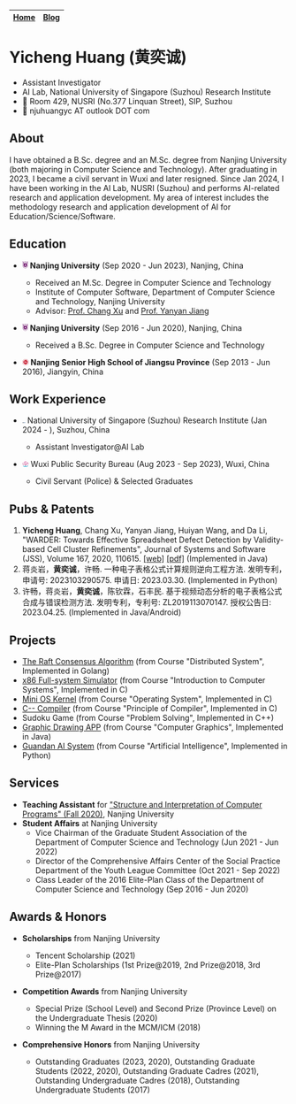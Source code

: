 <!-- | [个人简介](#个人简介) | [教育经历](#教育经历) | [技能](#技能) | [荣誉奖项](#荣誉与奖项) | [服务经历](#服务与经历) | [科研项目](#科研与项目) | [个人博客](https://njubroccoli.github.io/blog/) -->

| [Home](https://njubroccoli.github.io/) | [Blog](https://njubroccoli.github.io/blog/) |
| ----- | ----- |


# Yicheng Huang (黄奕诚)

- Assistant Investigator
- AI Lab, National University of Singapore (Suzhou) Research Institute
- 🏬 Room 429, NUSRI (No.377 Linquan Street), SIP, Suzhou
- 📮 njuhuangyc AT outlook DOT com

## About

I have obtained a B.Sc. degree and an M.Sc. degree from Nanjing University (both majoring in Computer Science and Technology). After graduating in 2023, I became a civil servant in Wuxi and later resigned. Since Jan 2024, I have been working in the AI Lab, NUSRI (Suzhou) and performs AI-related research and application development. My area of interest includes the methodology research and application development of AI for Education/Science/Software.

## Education

- <img src="pic/nju.jpeg" style="zoom:1.7%;" /> **Nanjing University** (Sep 2020 - Jun 2023), Nanjing, China 
  + Received an M.Sc. Degree in Computer Science and Technology
  + Institute of Computer Software, Department of Computer Science and Technology, Nanjing University
  + Advisor: [Prof. Chang Xu](https://cs.nju.edu.cn/changxu/index.htm) and [Prof. Yanyan Jiang](https://ics.nju.edu.cn/~jyy/)

- <img src="pic/nju.jpeg" style="zoom:1.7%;" /> **Nanjing University** (Sep 2016 - Jun 2020), Nanjing, China
  + Received a B.Sc. Degree in Computer Science and Technology

- <img src="pic/nj.jpeg" style="zoom:1.7%;" /> **Nanjing Senior High School of Jiangsu Province** (Sep 2013 - Jun 2016), Jiangyin, China

## Work Experience

- <img src="pic/nus.jpeg" style="zoom:0.5%;" /> National University of Singapore (Suzhou) Research Institute (Jan 2024 - ), Suzhou, China
  + Assistant Investigator@AI Lab

- <img src="pic/wx.jpeg" style="zoom:4%;" /> Wuxi Public Security Bureau (Aug 2023 - Sep 2023), Wuxi, China
  + Civil Servant (Police) & Selected Graduates


## Pubs & Patents

1. **Yicheng Huang**, Chang Xu, Yanyan Jiang, Huiyan Wang, and Da Li, "WARDER: Towards Effective Spreadsheet Defect Detection by Validity-based Cell Cluster Refinements", Journal of Systems and Software (JSS), Volume 167, 2020, 110615. <a href="https://doi.org/10.1016/j.jss.2020.110615">[web]</a> <a href="https://njubroccoli.github.io/publications/huang_2020_warder.pdf">[pdf]</a> (Implemented in Java)
2. 蒋炎岩，**黄奕诚**，许畅. 一种电子表格公式计算规则逆向工程方法. 发明专利，申请号: 2023103290575. 申请日: 2023.03.30. (Implemented in Python)
3. 许畅，蒋炎岩，**黄奕诚**，陈钦霖，石丰民. 基于视频动态分析的电子表格公式合成与错误检测方法. 发明专利，专利号: ZL2019113070147. 授权公告日: 2023.04.25. (Implemented in Java/Android)

## Projects

- [The Raft Consensus Algorithm](https://github.com/NJUBroccoli/raft-impl) (from Course "Distributed System", Implemented in Golang)
- [x86 Full-system Simulator](https://github.com/NJUBroccoli/Programming-Assignment-2017) (from Course "Introduction to Computer Systems", Implemented in C)
- [Mini OS Kernel](https://github.com/NJUBroccoli/oslab) (from Course "Operating System", Implemented in C)
- [C-- Compiler](https://github.com/NJUBroccoli/HYCompiler) (from Course "Principle of Compiler", Implemented in C)
- Sudoku Game (from Course "Problem Solving", Implemented in C++)
- [Graphic Drawing APP](https://github.com/NJUBroccoli/HYC-Paint) (from Course "Computer Graphics", Implemented in Java)
- [Guandan AI System](https://github.com/QinlinChen/guandan-ai) (from Course "Artificial Intelligence", Implemented in Python)

## Services

- **Teaching Assistant** for ["Structure and Interpretation of Computer Programs" (Fall 2020)](https://nju-sicp.bitbucket.io/2020/), Nanjing University
- **Student Affairs** at Nanjing University
  + Vice Chairman of the Graduate Student Association of the Department of Computer Science and Technology (Jun 2021 - Jun 2022)
  + Director of the Comprehensive Affairs Center of the Social Practice Department of the Youth League Committee (Oct 2021 - Sep 2022)
  + Class Leader of the 2016 Elite-Plan Class of the Department of Computer Science and Technology (Sep 2016 - Jun 2020)

## Awards & Honors

- **Scholarships** from Nanjing University
  + Tencent Scholarship (2021)
  + Elite-Plan Scholarships (1st Prize@2019, 2nd Prize@2018, 3rd Prize@2017)

- **Competition Awards** from Nanjing University
  + Special Prize (School Level) and Second Prize (Province Level) on the Undergraduate Thesis (2020)
  + Winning the M Award in the MCM/ICM (2018)

- **Comprehensive Honors** from Nanjing University
  + Outstanding Graduates (2023, 2020), Outstanding Graduate Students (2022, 2020), Outstanding Graduate Cadres (2021), Outstanding Undergraduate Cadres (2018), Outstanding Undergraduate Students (2017)
